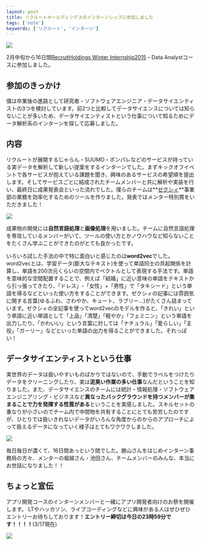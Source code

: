 ```yaml
---
layout: post
title: リクルートホールディングスのインターンシップに参加しました
tags: ['note']
keywords: ['リクルート', 'インターン']
---
```


[<img src="/img/blog_recruit_internship01.png" class="image-on-frame-medium image-fade">](http://recruit-jinji.jp/winter-internship2015/)

2月中旬から16日間[RecruitHoldings Winter Internship2015](http://recruit-jinji.jp/winter-internship2015/)・Data Analystコースに参加しました。

## 参加のきっかけ

僕は卒業後の進路として研究者・ソフトウェアエンジニア・データサイエンティストの3つを検討しています。前2つと比較してデータサイエンスについては知らないことが多いため、データサイエンティストという仕事について知るためにデータ解析系のインターンを探して応募しました。

## 内容

リクルートが展開するじゃらん・SUUMO・ポンパレなどのサービスが持っている実データを解析して新しい提案をするインターンでした。まずキックオフイベントで各サービスが抱えている課題を聞き、興味のあるサービスの希望順を提出します。そしてサービスごとに結成されたチームメンバーと共に解析や実装を行い、最終日に成果発表会といった流れでした。僕らのチームは**[ゼクシィ](http://zexy.net/)**事業部の業務を効率化するためのツールを作りました。発表ではメンター特別賞をいただきました！

<img src="/img/blog_recruit_internship02.png" class="image-on-frame-medium image-fade">

成果物の開発には**自然言語処理**と**画像処理**を用いました。チームに自然言語処理を専攻しているメンバーがいて、ツールの使い方とかノウハウなど知らないことをたくさん学ぶことができたのがとても良かったです。

いろいろ試した手法の中で特に面白いと感じたのは**word2vec**でした。word2vecとは、学習データ(膨大なテキスト)を使って単語同士の共起関係を計算し、単語を200次元くらいの空間内でベクトルとして表現する手法です。単語を意味的な空間配置することで、例えば「結婚」に近い意味の単語をテキストから引っ張ってきたり、「ドレス」-「女性」+「男性」で「タキシード」という単語を得るなどといった使い方をすることができます。ゼクシィの記事には雰囲気に関する言葉(ゆるふわ、さわやか、キュート、ラブリー...)がたくさん詰まっています。ゼクシィの全記事を使ってword2vecのモデルを作ると、「きれい」という単語に近い単語として「上品」「清楚」「軽やか」「フェミニン」という単語を出力したり、「かわいい」という言葉に対しては「ナチュラル」「愛らしい」「主役」「ガーリー」などといった単語の出力を得ることができました。それっぽい！

## データサイエンティストという仕事

実世界のデータは扱いやすいものばかりではないので、手動でラベルをつけたりデータをクリーニングしたり、実は**泥臭い作業の多い仕事**なんだということを知りました。また、データサイエンスのチームには統計・情報処理・ソフトウェアエンジニアリング・ビジネスなど**異なったバックグラウンドを持つメンバーが集まることで力を発揮する性質がある**ということを実感しました。スキルセットの重なりが小さいのでチーム内で中間物を共有することにとても苦労したのですが、ひとりでは扱いきれないデータがいろんな角度からのからのアプローチによって扱えるデータになっていく様子はとてもワクワクしました。

<img src="/img/blog_recruit_internship03.jpg" class="image-on-frame-medium image-fade">

毎日毎日が濃くて、16日間あっという間でした。勝山さんをはじめインターン事務局の方々、メンターの堀越さん・池田さん、チームメンバーのみんな、本当にお世話になりました！！

## ちょっと宣伝

アプリ開発コースのインターンメンバーと一緒にアプリ開発者向けのお祭を開催します。 LTやハッカソン、ライブコーディングなどに興味がある人はぜひぜひエントリーお待ちしております！**エントリー締切は今日の23時59分です！！！！**(3/17現在)

[<img src="/img/blog_recruit_internship04.png" class="image-on-frame-small image-fade">](http://recruit-jinji.jp/adf_fes2015/)